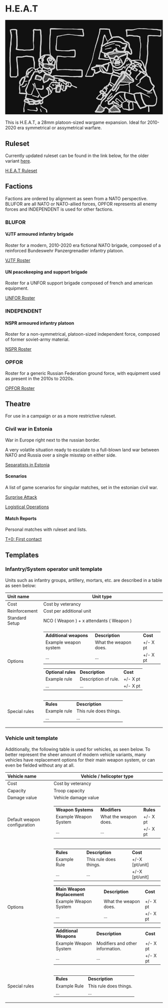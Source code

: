 # H.E.A.T

![heatjaks](/ruleset/ressources/introduction.excalidraw.png)

This is H.E.A.T, a 28mm platoon-sized wargame expansion. Ideal for 2010-2020 era symmetrical or assymetrical warfare.

## Ruleset

Currently updated ruleset can be found in the link below, for the older variant [here](ruleset/H.E.A.T.png).

[H.E.A.T Ruleset](ruleset/H.E.A.T.md)

## Factions

Factions are ordered by alignment as seen from a NATO perspective. BLUFOR are all NATO or NATO-allied forces, OPFOR represents all enemy forces and INDEPENDENT is used for other factions.

### BLUFOR

#### VJTF armoured infantry brigade

Roster for a modern, 2010-2020 era fictional NATO brigade, composed of a
reinforced Bundeswehr Panzergrenadier infantry platoon.

[VJTF Roster](/factions/German%20VJTF%20Panzergrenadier%20Division.md)

#### UN peacekeeping and support brigade

Roster for a UNFOR support brigade composed of french and american equipment.

[UNFOR Roster]()

### INDEPENDENT

#### NSPR armoured infantry platoon

Roster for a non-symmetrical, platoon-sized independent force, composed
of former soviet-army material.

[NSPR Roster](/factions/NSPR%20Volunteer%20Rifle%20Contingent.md)

### OPFOR

Roster for a generic Russian Federation ground force, with equipment used as present in the 2010s to 2020s.

[OPFOR Roster]()

## Theatre

For use in a campaign or as a more restrictive ruleset.

### Civil war in Estonia

War in Europe right next to the russian border.

A very volatile situation ready to escalate to a full-blown land war between NATO and Russia over a single misstep on either side.

[Separatists in Estonia](/scenarios/SCENARIO%20Narva.md)

#### Scenarios

A list of game scenarios for singular matches, set in the estonian civil war.

[Surprise Attack](/reports/report-2.md)

[Logistical Operations](/scenarios/scenario-logistics.md)

#### Match Reports

Personal matches with ruleset and lists.

[T+0: First contact](/reports/report-1.md)

## Templates

### Infantry/System operator unit template

Units such as infantry groups, artillery, mortars, etc. are described in a table as seen below:

| Unit name | Unit type |
| :---- | ---- |
| Cost | Cost by veterancy |
| Reinforcement | Cost per additional unit |
| Standard Setup | NCO ( Weapon ) + x attendants ( Weapon ) |
|Options|<table><tr><td><b>Additional weapons</td><td><b>Description</td><td><b>Cost</b></td></tr><tr><td>Example weapon system</td><td>What the weapon does.</td><td>+/- X pt</td></tr><tr><td>...</td><td>...</td><td>+/- X pt</td></tr></table><table><tr><td><b>Optional rules</td><td><b>Description</td><td><b>Cost</b></td></tr><tr><td>Example rule</td><td>Description of rule.</td><td>+/- X pt</td></tr><tr><td>...</td><td>...</td><td>+/- X pt</td></tr></table>|
| Special rules | <table><tr><td><b>Rules</td><td><b>Description</td></tr><tr><td>Example rule</td><td>This rule does things.</td></tr><tr><td>...</td><td>...</td></tr></table>

### Vehicle unit template

Additionally, the following table is used for vehicles, as seen below.
To better represent the sheer amount of modern vehicle variants, many
vehicles have replacement options for their main weapon system, or can
even be fielded without any at all.

| Vehicle name | Vehicle / helicopter type |
| :---- | ---- |
| Cost | Cost by veterancy |
| Capacity | Troop capacity |
| Damage value | Vehicle damage value |
| Default weapon configuration | <table><tr><td><b>Weapon Systems</td><td><b>Modifiers</td><td><b>Rules</b></td></tr><tr><td>Example Weapon System</td><td>What the weapon does.</td><td>+/- X pt</td></tr><tr><td>...</td><td>...</td><td>+/- X pt</td></tr></table> |
|Options|<table><tr><td><b>Rules</td><td><b>Description</td><td><b>Cost</b></td></tr><tr><td>Example Rule</td><td>This rule does things.</td><td>+/-X [pt/unit]</td></tr><tr><td>...</td><td>...</td><td>+/-X [pt/unit]</td></tr></table><table><tr><td><b>Main Weapon Replacement</td><td><b>Description</td><td><b>Cost</b></td></tr><tr><td>Example Weapon System</td><td>What the weapon does.</td><td>+/- X pt</td></tr><tr><td>...</td><td>...</td><td>+/- X pt</td></tr></table><table><tr><td><b>Additional Weapons</td><td><b>Description</td><td><b>Cost</b></td></tr><tr><td>Example Weapon System</td><td>Modifiers and other information.</td><td>+/- X pt</td></tr><tr><td>...</td><td>...</td><td>+/- X pt</td></tr></table>
| Special rules | <table><tr><td><b>Rules</td><td><b>Description</td></tr><tr><td>Example Rule</td><td>This rule does things.</td></tr><tr><td>...</td><td>...</td></tr></table>
